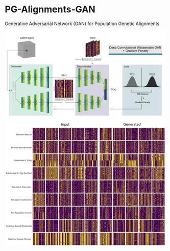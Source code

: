 # PG-Alignments-GAN
Generative Adversarial Network (GAN) for Population Genetic Alignments

![GAN Architecture](https://github.com/SchriderLab/PG-Alignments-GAN/blob/main/img/Architecture_extended.png)
![GAN Example images](https://github.com/SchriderLab/PG-Alignments-GAN/blob/main/img/Alignments_fig-01.png)
